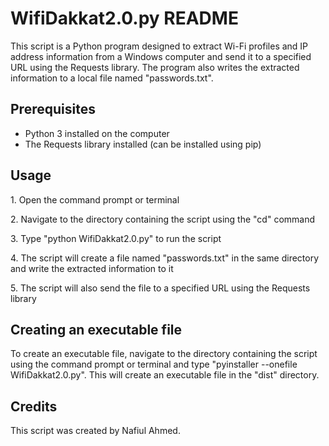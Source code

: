 </head>
<body>
	<h1>WifiDakkat2.0.py README</h1>
	<p>This script is a Python program designed to extract Wi-Fi profiles and IP address information from a Windows computer and send it to a specified URL using the Requests library. The program also writes the extracted information to a local file named "passwords.txt".</p>
	<h2>Prerequisites</h2>
	<ul>
		<li>Python 3 installed on the computer</li>
		<li>The Requests library installed (can be installed using pip)</li>
	</ul>
	<h2>Usage</h2>
	<p>1. Open the command prompt or terminal</p>
	<p>2. Navigate to the directory containing the script using the "cd" command</p>
	<p>3. Type "python WifiDakkat2.0.py" to run the script</p>
	<p>4. The script will create a file named "passwords.txt" in the same directory and write the extracted information to it</p>
	<p>5. The script will also send the file to a specified URL using the Requests library</p>
	<h2>Creating an executable file</h2>
	<p>To create an executable file, navigate to the directory containing the script using the command prompt or terminal and type "pyinstaller --onefile WifiDakkat2.0.py". This will create an executable file in the "dist" directory.</p>
	<h2>Credits</h2>
	<p>This script was created by Nafiul Ahmed.</p>
</body>
</html>
